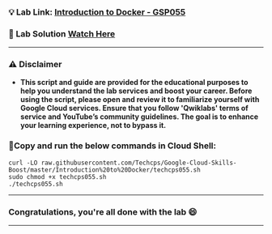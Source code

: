 
### 💡 Lab Link: [Introduction to Docker - GSP055](https://www.cloudskillsboost.google/focuses/1029?parent=catalog)

### 🚀 Lab Solution [Watch Here](https://youtu.be/frgBfJKUDVo)

---

### ⚠️ Disclaimer
- **This script and guide are provided for  the educational purposes to help you understand the lab services and boost your career. Before using the script, please open and review it to familiarize yourself with Google Cloud services. Ensure that you follow 'Qwiklabs' terms of service and YouTube’s community guidelines. The goal is to enhance your learning experience, not to bypass it.**

### 🚨Copy and run the below commands in Cloud Shell:


```
curl -LO raw.githubusercontent.com/Techcps/Google-Cloud-Skills-Boost/master/Introduction%20to%20Docker/techcps055.sh
sudo chmod +x techcps055.sh
./techcps055.sh
```
---

### Congratulations, you're all done with the lab 😄
---
